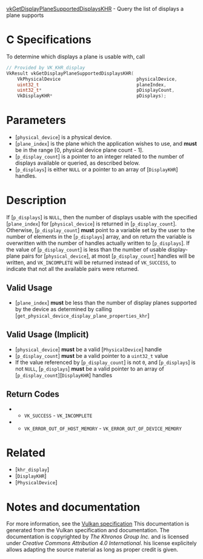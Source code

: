 [vkGetDisplayPlaneSupportedDisplaysKHR](https://www.khronos.org/registry/vulkan/specs/1.3-extensions/man/html/vkGetDisplayPlaneSupportedDisplaysKHR.html) - Query the list of displays a plane supports

# C Specifications
To determine which displays a plane is usable with, call
```c
// Provided by VK_KHR_display
VkResult vkGetDisplayPlaneSupportedDisplaysKHR(
    VkPhysicalDevice                            physicalDevice,
    uint32_t                                    planeIndex,
    uint32_t*                                   pDisplayCount,
    VkDisplayKHR*                               pDisplays);
```

# Parameters
- [`physical_device`] is a physical device.
- [`plane_index`] is the plane which the application wishes to use, and  **must**  be in the range [0, physical device plane count - 1].
- [`p_display_count`] is a pointer to an integer related to the number of displays available or queried, as described below.
- [`p_displays`] is either `NULL` or a pointer to an array of [`DisplayKHR`] handles.

# Description
If [`p_displays`] is `NULL`, then the number of displays usable with the
specified [`plane_index`] for [`physical_device`] is returned in
[`p_display_count`].
Otherwise, [`p_display_count`] **must**  point to a variable set by the user to
the number of elements in the [`p_displays`] array, and on return the
variable is overwritten with the number of handles actually written to
[`p_displays`].
If the value of [`p_display_count`] is less than the number of usable
display-plane pairs for [`physical_device`], at most [`p_display_count`]
handles will be written, and `VK_INCOMPLETE` will be returned instead of
`VK_SUCCESS`, to indicate that not all the available pairs were
returned.
## Valid Usage
-  [`plane_index`] **must**  be less than the number of display planes supported by the device as determined by calling [`get_physical_device_display_plane_properties_khr`]

## Valid Usage (Implicit)
-  [`physical_device`] **must**  be a valid [`PhysicalDevice`] handle
-  [`p_display_count`] **must**  be a valid pointer to a `uint32_t` value
-    If the value referenced by [`p_display_count`] is not `0`, and [`p_displays`] is not `NULL`, [`p_displays`] **must**  be a valid pointer to an array of [`p_display_count`][`DisplayKHR`] handles

## Return Codes
*   - `VK_SUCCESS`  - `VK_INCOMPLETE` 
*   - `VK_ERROR_OUT_OF_HOST_MEMORY`  - `VK_ERROR_OUT_OF_DEVICE_MEMORY`

# Related
- [`khr_display`]
- [`DisplayKHR`]
- [`PhysicalDevice`]

# Notes and documentation
For more information, see the [Vulkan specification](https://www.khronos.org/registry/vulkan/specs/1.3-extensions/html/vkspec.html)
This documentation is generated from the Vulkan specification and documentation.
The documentation is copyrighted by *The Khronos Group Inc.* and is licensed under *Creative Commons Attribution 4.0 International*.
his license explicitely allows adapting the source material as long as proper credit is given.
        